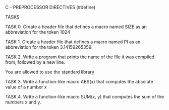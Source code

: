 C -  PREPROCESSOR DIRECTIVES
(#define)

TASKS

TASK 0.
Create a header file that defines a macro named SIZE as an abbreviation for the token 1024

TASK 1.
Create a header file that defines a macro named PI as an abbreviation for the token 3.14159265359.

TASK 2.
Write a program that prints the name of the file it was compiled from, followed by a new line.

You are allowed to use the standard library

TASK 3.
Write a function-like macro ABS(x) that computes the absolute value of a number x

TASK 4.
Write a function-like macro SUM(x, y) that computes the sum of the numbers x and y.
